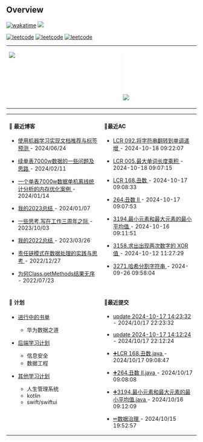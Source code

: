 
## Overview

[![wakatime](https://wakatime.com/badge/user/78591c59-95d5-4479-b2fc-988c35f31d59.svg)](https://wakatime.com/@78591c59-95d5-4479-b2fc-988c35f31d59) ![](https://gpvc.arturio.dev/0xcaffebabe)

[![leetcode](https://leetcode-badge.ismy.wang/ranking)](https://leetcode.cn/u/0xcaffebabe/) [![leetcode](https://leetcode-badge.ismy.wang/solved)](https://leetcode.cn/u/0xcaffebabe/) [![leetcode](https://leetcode-badge.ismy.wang/ac)](https://leetcode.cn/u/0xcaffebabe/)

<table border="0">
  <tr border="0">

  <td valign="top" width="60%">

  ![](https://github-readme-stats.vercel.app/api/wakatime?username=0xcaffebabe&layout=compact&langs_count=12&theme=dark&range=all_time)

  </td>

  <td valign="top" width="40%">

  ![](https://raw.githubusercontent.com/0xcaffebabe/github-stats/master/generated/overview.svg)
  ![](https://github-profile-summary-cards.vercel.app/api/cards/productive-time?username=0xcaffebabe&theme=github_dark&utcOffset=8)

  </td>
  </tr>

</table>

<table>

<tr>
<td valign="top" width="50%">

#### 📖 最近博客


* <a href="https://0xcaffebabe.github.io/%E6%9C%BA%E5%99%A8%E5%AD%A6%E4%B9%A0/2024/06/24/%E4%BD%BF%E7%94%A8%E6%9C%BA%E5%99%A8%E5%AD%A6%E4%B9%A0%E5%AE%9E%E7%8E%B0%E6%96%87%E6%A1%A3%E6%8E%A8%E8%8D%90%E4%B8%8E%E6%A0%87%E7%AD%BE%E9%A2%84%E6%B5%8B.html" target="_blank"> 使用机器学习实现文档推荐与标签预测 </a> - 2024/06/24 

    
* <a href="https://0xcaffebabe.github.io/%E5%A4%A7%E6%95%B0%E6%8D%AE/2024/02/11/%E7%BB%AD%E5%8D%95%E8%A1%A87000w%E6%95%B0%E6%8D%AE%E7%9A%84%E4%B8%80%E4%BA%9B%E9%97%AE%E9%A2%98%E5%8F%8A%E6%80%9D%E8%B7%AF.html" target="_blank"> 续单表7000w数据的一些问题及思路 </a> - 2024/02/11 

    
* <a href="https://0xcaffebabe.github.io/%E5%A4%A7%E6%95%B0%E6%8D%AE/2024/01/14/%E4%B8%80%E4%B8%AA%E5%8D%95%E8%A1%A87000w%E6%95%B0%E6%8D%AE%E5%8D%95%E6%9C%BA%E7%A6%BB%E7%BA%BF%E7%BB%9F%E8%AE%A1%E5%88%86%E6%9E%90%E7%9A%84%E5%86%85%E5%AD%98%E4%BC%98%E5%8C%96%E6%A1%88%E4%BE%8B.html" target="_blank"> 一个单表7000w数据单机离线统计分析的内存优化案例 </a> - 2024/01/14 

    
* <a href="https://0xcaffebabe.github.io/%E4%BA%BA%E7%94%9F/2024/01/07/%E6%88%91%E7%9A%842023%E6%80%BB%E7%BB%93.html" target="_blank"> 我的2023总结 </a> - 2024/01/07 

    
* <a href="https://0xcaffebabe.github.io/%E4%BA%BA%E7%94%9F/2023/10/03/%E4%B8%80%E4%BA%9B%E6%80%9D%E8%80%83,%E5%86%99%E5%9C%A8%E5%B7%A5%E4%BD%9C%E4%B8%89%E5%91%A8%E5%B9%B4%E4%B9%8B%E9%99%85.html" target="_blank"> 一些思考,写在工作三周年之际 </a> - 2023/10/03 

    
* <a href="https://0xcaffebabe.github.io/%E4%BA%BA%E7%94%9F/2023/03/26/%E6%88%91%E7%9A%842022%E6%80%BB%E7%BB%93.html" target="_blank"> 我的2022总结 </a> - 2023/03/26 

    
* <a href="https://0xcaffebabe.github.io/%E8%AE%BE%E8%AE%A1%E6%A8%A1%E5%BC%8F/2022/12/27/%E8%B4%A3%E4%BB%BB%E9%93%BE%E6%A8%A1%E5%BC%8F%E5%9C%A8%E6%95%B0%E6%8D%AE%E5%A4%84%E7%90%86%E7%9A%84%E5%AE%9E%E8%B7%B5%E4%B8%8E%E6%80%9D%E8%80%83.html" target="_blank"> 责任链模式在数据处理的实践与思考 </a> - 2022/12/27 

    
* <a href="https://0xcaffebabe.github.io/jvm/2022/07/23/%E4%B8%BA%E4%BD%95Class.getMethods%E7%BB%93%E6%9E%9C%E6%97%A0%E5%BA%8F.html" target="_blank"> 为何Class.getMethods结果无序 </a> - 2022/07/23 

        

</td>

<td valign="top" width="50%">

#### 🔋最近AC


  * <a href="https://leetcode.cn/submissions/detail/573689715" target="_blank"> LCR 092.将字符串翻转到单调递增 </a> - 2024-10-18 09:22:07 

    
  * <a href="https://leetcode.cn/submissions/detail/573687119" target="_blank"> LCR 005.最大单词长度乘积 </a> - 2024-10-18 09:07:15 

    
  * <a href="https://leetcode.cn/submissions/detail/573421696" target="_blank"> LCR 168.丑数 </a> - 2024-10-17 09:08:33 

    
  * <a href="https://leetcode.cn/submissions/detail/573421595" target="_blank"> 264.丑数 II </a> - 2024-10-17 09:07:53 

    
  * <a href="https://leetcode.cn/submissions/detail/573127029" target="_blank"> 3194.最小元素和最大元素的最小平均值 </a> - 2024-10-16 09:11:51 

    
  * <a href="https://leetcode.cn/submissions/detail/572034025" target="_blank"> 3158.求出出现两次数字的 XOR 值 </a> - 2024-10-12 11:27:29 

    
  * <a href="https://leetcode.cn/submissions/detail/568153588" target="_blank"> 3271.哈希分割字符串 </a> - 2024-09-26 09:58:04 

    

</td>

</tr>

<tr>

<td valign="top" width="50%">

#### 📝 计划

- [进行中的书单](https://github.com/users/0xcaffebabe/projects/9)
  - 华为数据之道


- [后端学习计划](https://github.com/users/0xcaffebabe/projects/10)
  - 信息安全
  - 数据工程


- [其他学习计划](https://github.com/users/0xcaffebabe/projects/11)
  - 人生管理系统
  - kotlin
  - swift/swiftui


<td>

#### 🌴最近提交


  * <a href="https://github.com/0xcaffebabe/photo/commit/4f37ea90b77afad2823b3bd0ee20746577806859" target="_blank"> update 2024-10-17 14:23:32 </a> - 2024/10/17 22:23:32 

    
  * <a href="https://github.com/0xcaffebabe/photo/commit/3793156346bf7bfc5aec2faa2f3cf011491cec01" target="_blank"> update 2024-10-17 14:12:24 </a> - 2024/10/17 22:12:24 

    
  * <a href="https://github.com/0xcaffebabe/leetcode/commit/f4ae3f2135c94d2a9db6da912dc56d55668dde9e" target="_blank"> ➕LCR 168.丑数.java </a> - 2024/10/17 09:08:47 

    
  * <a href="https://github.com/0xcaffebabe/leetcode/commit/631dc4a46b81e066ad50e45259ba3bc2372901aa" target="_blank"> ➕264.丑数 II.java </a> - 2024/10/17 09:08:08 

    
  * <a href="https://github.com/0xcaffebabe/leetcode/commit/0f658834603a67b4f99fd1d1f7d1974f4ca27b2f" target="_blank"> ➕3194.最小元素和最大元素的最小平均值.java </a> - 2024/10/16 09:12:09 

    
  * <a href="https://github.com/0xcaffebabe/note/commit/6d9451fba4758bb34a0d781d9766523efeef57e2" target="_blank"> ✏数据治理 </a> - 2024/10/15 19:52:57 

    

</td>

</tr>

</table>

